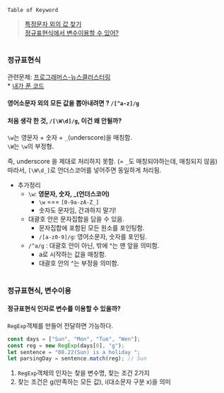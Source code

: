 `Table of Keyword`

> [특정문자 외의 값 찾기](#정규표현식)  
> [정규표현식에서 변수이용할 수 있어?](#정규표현식-변수이용)

#

### 정규표현식

관련문제: [프로그래머스-뉴스클러스터링](https://programmers.co.kr/learn/courses/30/lessons/17677)  
\* [내가 푼 코드](https://github.com/live-small/problem-solving-/blob/main/programmers/Lv2/%EB%89%B4%EC%8A%A4%ED%81%B4%EB%9F%AC%EC%8A%A4%ED%84%B0%EB%A7%81.js)

#### 영어소문자 외의 모든 값을 뽑아내려면 ? `/[^a-z]/g`

#### 처음 생각 한 것, `/[\W\d]/g`, 이건 왜 안될까?

`\w`는 영문자 + 숫자 + `_`(underscore)을 매칭함.  
`\W`는 `\w`의 부정형.

즉, underscore 을 제대로 처리하지 못함. (= `_`도 매칭되야하는데, 매칭되지 않음)  
따라서, `[\W\d_]`로 언더스코어를 넣어주면 동일하게 처리됨.

-   추가정리
    -   `\w`: **영문자, 숫자, \_(언더스코어)**
        -   `\w` === `[0-9a-zA-Z_]`
        -   숫자도 문자임, 간과하지 말기!
    -   대괄호 안은 문자집합을 담을 수 있음.
        -   문자집합에 포함된 모든 원소를 포인팅함.
        -   `/[a-z0-9]/g`: 영어소문자, 숫자를 포인팅.
    -   `/^a/g` : 대괄호 안이 아닌, 밖에 ^는 맨 앞을 의미함.
        -   a로 시작하는 값을 매칭함.
        -   대괄호 안의 ^는 부정을 의미함.

#

### 정규표현식, 변수이용

#### 정규표현식 인자로 변수를 이용할 수 있을까?

`RegExp`객체를 만들어 전달하면 가능하다.

```javascript
const days = ["Sun", "Mon", "Tue", "Wen"];
const reg = new RegExp(days[0], "g");
let sentence = "08.22(Sun) is a holiday ";
let parsingDay = sentence.match(reg); // Sun
```

1. `RegExp`객체의 인자는 찾을 변수명, 찾는 조건 2가지
2. 찾는 조건은 g(만족하는 모든 값), i(대소문자 구분 x)을 의미

#
